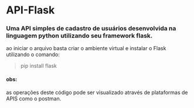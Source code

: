# API-Flask
### Uma API simples de cadastro de usuários desenvolvida na linguagem python utilizando seu framework flask.

ao iniciar o arquivo basta criar o ambiente virtual e instalar o Flask utilizando o comando:

 <blockquote>pip install flask</blockquote>

#### obs:

as operações deste código pode ser visualizado através de  plataformas de APIS como o postman.
